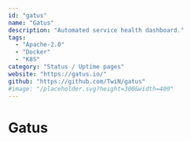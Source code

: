 ```yaml
---
id: "gatus"
name: "Gatus"
description: "Automated service health dashboard."
tags:
  - "Apache-2.0"
  - "Docker"
  - "K8S"
category: "Status / Uptime pages"
website: "https://gatus.io/"
github: "https://github.com/TwiN/gatus"
#image: "/placeholder.svg?height=300&width=400"
---
```


# Gatus
